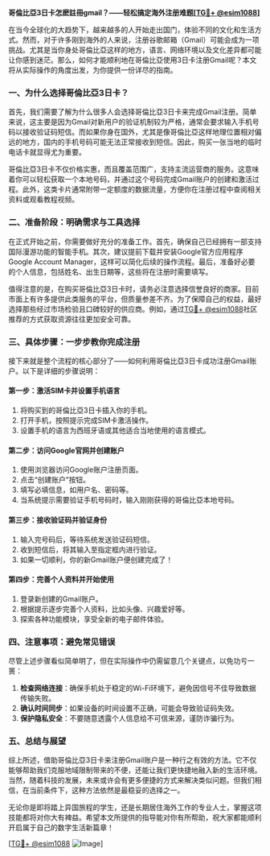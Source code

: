 **哥倫比亞3日卡怎麽註冊gmail？——轻松搞定海外注册难题[[TG💪+ @esim1088](https://t.me/s/esim1088)]**

在当今全球化的大趋势下，越来越多的人开始走出国门，体验不同的文化和生活方式。然而，对于许多刚到海外的人来说，注册谷歌邮箱（Gmail）可能会成为一项挑战。尤其是当你身处哥倫比亞这样的地方，语言、网络环境以及文化差异都可能让你感到迷茫。那么，如何才能顺利地在哥倫比亞使用3日卡注册Gmail呢？本文将从实际操作的角度出发，为你提供一份详尽的指南。

### 一、为什么选择哥倫比亞3日卡？

首先，我们需要了解为什么很多人会选择哥倫比亞3日卡来完成Gmail注册。简单来说，这主要是因为Gmail对新用户的验证机制较为严格，通常会要求输入手机号码以接收验证码短信。而如果你身在国外，尤其是像哥倫比亞这样地理位置相对偏远的地方，国内的手机号码可能无法正常接收到短信。因此，购买一张当地的临时电话卡就显得尤为重要。

哥倫比亞3日卡不仅价格实惠，而且覆盖范围广，支持主流运营商的服务。这意味着你可以轻松获取一个本地号码，并通过这个号码完成Gmail账户的创建和激活过程。此外，这类卡片通常附带一定额度的数据流量，方便你在注册过程中查阅相关资料或观看教程视频。

### 二、准备阶段：明确需求与工具选择

在正式开始之前，你需要做好充分的准备工作。首先，确保自己已经拥有一部支持国际漫游功能的智能手机。其次，建议提前下载并安装Google官方应用程序Google Account Manager，这样可以简化后续的操作流程。最后，准备好必要的个人信息，包括姓名、出生日期等，这些将在注册时需要填写。

值得注意的是，在购买哥倫比亞3日卡时，请务必注意选择信誉良好的商家。目前市面上有许多提供此类服务的平台，但质量参差不齐。为了保障自己的权益，最好选择那些经过市场检验且口碑较好的供应商。例如，通过[TG💪+ @esim1088](https://t.me/s/esim1088)社区推荐的方式获取资源往往更加安全可靠。

### 三、具体步骤：一步步教你完成注册

接下来就是整个流程的核心部分了——如何利用哥倫比亞3日卡成功注册Gmail账户。以下是详细的步骤说明：

#### 第一步：激活SIM卡并设置手机语言
1. 将购买到的哥倫比亞3日卡插入你的手机。
2. 打开手机，按照提示完成SIM卡激活操作。
3. 设置手机的语言为西班牙语或其他适合当地使用的语言模式。

#### 第二步：访问Google官网并创建账户
1. 使用浏览器访问Google账户注册页面。
2. 点击“创建账户”按钮。
3. 填写必填信息，如用户名、密码等。
4. 当系统提示需要验证手机号码时，输入刚刚获得的哥倫比亞本地号码。

#### 第三步：接收验证码并验证身份
1. 输入完号码后，等待系统发送验证码短信。
2. 收到短信后，将其输入至指定框内进行验证。
3. 如果一切顺利，你的新Gmail账户便创建完成了！

#### 第四步：完善个人资料并开始使用
1. 登录新创建的Gmail账户。
2. 根据提示逐步完善个人资料，比如头像、兴趣爱好等。
3. 探索各种功能模块，享受全新的电子邮件体验。

### 四、注意事项：避免常见错误

尽管上述步骤看似简单明了，但在实际操作中仍需留意几个关键点，以免功亏一篑：

1. **检查网络连接**：确保手机处于稳定的Wi-Fi环境下，避免因信号不佳导致数据传输失败。
2. **确认时间同步**：如果设备的时间设置不正确，可能会导致验证码失效。
3. **保护隐私安全**：不要随意透露个人信息给不可信来源，谨防诈骗行为。

### 五、总结与展望

综上所述，借助哥倫比亞3日卡来注册Gmail账户是一种行之有效的方法。它不仅能够帮助我们克服地域限制带来的不便，还能让我们更快捷地融入新的生活环境。当然，随着科技的发展，未来或许会有更多便捷的方式来解决类似问题。但我们相信，在当前条件下，这种方法依然是最稳妥的选择之一。

无论你是即将踏上异国旅程的学生，还是长期居住海外工作的专业人士，掌握这项技能都将对你大有裨益。希望本文所提供的指导能对你有所帮助，祝大家都能顺利开启属于自己的数字生活新篇章！

[[TG💪+ @esim1088](https://t.me/s/esim1088) ![Image](https://i.postimg.cc/4NQfJmqS/Snipaste-2025-05-13-00-14-12.png)]